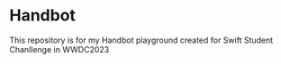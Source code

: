# Handbot
This repository is for my Handbot playground created for Swift Student Chanllenge in WWDC2023
